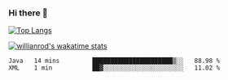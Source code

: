 ### Hi there 👋

[![Top Langs](https://github-readme-stats.vercel.app/api/top-langs/?username=OrionZiK&layout=compact)](https://github.com/OrionZiK/github-readme-stats)

<!--
**OrionZiK/OrionZiK** is a ✨ _special_ ✨ repository because its `README.md` (this file) appears on your GitHub profile.

Here are some ideas to get you started:

- 🔭 I’m currently working on ...
- 🌱 I’m currently learning ...
- 👯 I’m looking to collaborate on ...
- 🤔 I’m looking for help with ...
- 💬 Ask me about ...
- 📫 How to reach me: ...
- 😄 Pronouns: ...
- ⚡ Fun fact: ...kkttk
-->
[![willianrod's wakatime stats](https://github-readme-stats.vercel.app/api/wakatime?username=OrionZinc)](https://github.com/anuraghazra/github-readme-stats)
<!--START_SECTION:waka-->

```text
Java   14 mins         ██████████████████████▒░░   88.98 %
XML    1 min           ██▓░░░░░░░░░░░░░░░░░░░░░░   11.02 %
```

<!--END_SECTION:waka-->
